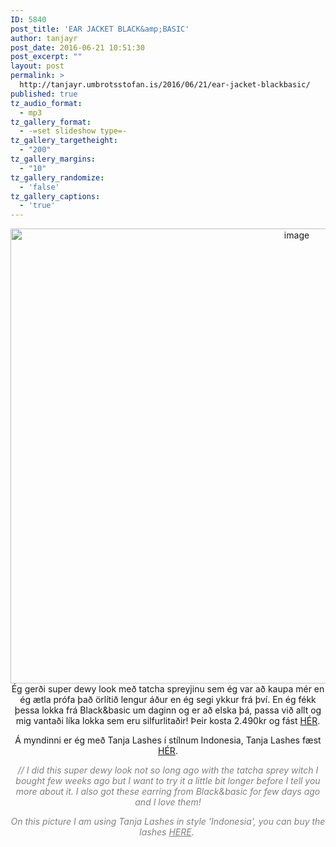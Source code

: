 ```yaml
---
ID: 5840
post_title: 'EAR JACKET BLACK&amp;BASIC'
author: tanjayr
post_date: 2016-06-21 10:51:30
post_excerpt: ""
layout: post
permalink: >
  http://tanjayr.umbrotsstofan.is/2016/06/21/ear-jacket-blackbasic/
published: true
tz_audio_format:
  - mp3
tz_gallery_format:
  - -=set slideshow type=-
tz_gallery_targetheight:
  - "200"
tz_gallery_margins:
  - "10"
tz_gallery_randomize:
  - 'false'
tz_gallery_captions:
  - 'true'
---
```

<p style="text-align: center;"><img class="aligncenter size-large wp-image-5839" src="http://www.tanjayr.com/wp-content/uploads/2016/06/image2-1024x828.jpeg" alt="image" width="900" height="728" />Ég gerði super dewy look með tatcha spreyjinu sem ég var að kaupa mér en ég ætla prófa það örlítið lengur áður en ég segi ykkur frá því. En ég fékk þessa lokka frá Black&amp;basic um daginn og er að elska þá, passa við allt og mig vantaði líka lokka sem eru silfurlitaðir! Þeir kosta 2.490kr og fást <a href="http://blackandbasic.com/collections/ear-jacket/products/ear-jacket-crystal-silver" target="_blank">HÉR</a>.</p>
<p style="text-align: center;">Á myndinni er ég með Tanja Lashes í stílnum Indonesia, Tanja Lashes fæst <a href="http://www.tanjayrcosmetics.com" target="_blank">HÉR</a>.</p>
<p style="text-align: center;"><em><span style="color: #808080;">// I did this super dewy look not so long ago with the tatcha sprey witch I bought few weeks ago but I want to try it a little bit longer before I tell you more about it. I also got these earring from Black&amp;basic for few days ago and I love them!</span></em></p>
<p style="text-align: center;"><em><span style="color: #808080;">On this picture I am using Tanja Lashes in style 'Indonesia', you can buy the lashes <a style="color: #808080;" href="http://www.tanjayrcosmetics.com" target="_blank">HERE</a>. </span></em></p>